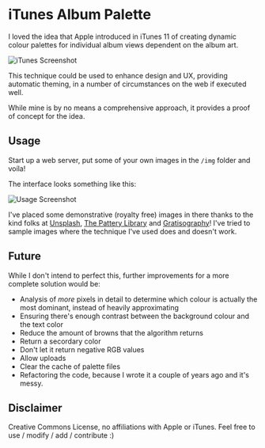 # iTunes Album Palette 

I loved the idea that Apple introduced in iTunes 11 of creating dynamic colour palettes for individual album views dependent on the album art. 

![iTunes Screenshot](http://patpaev.github.io/img/itunes.jpg)

This technique could be used to enhance design and UX, providing automatic theming, in a number of circumstances on the web if executed well. 

While mine is by no means a comprehensive approach, it provides a proof of concept for the idea. 

## Usage 

Start up a web server, put some of your own images in the `/img` folder and voíla! 

The interface looks something like this:

![Usage Screenshot](http://patpaev.github.io/img/usage-screen-shot.jpg)

I've placed some demonstrative (royalty free) images in there thanks to the kind folks at [Unsplash](https://unsplash.com/), [The Pattery Library](http://thepatternlibrary.com) and [Gratisography](http://www.gratisography.com/)! I've tried to sample images where the technique I've used does and doesn't work. 

## Future

While I don't intend to perfect this, further improvements for a more complete solution would be:

* Analysis of _more_ pixels in detail to determine which colour is actually the most dominant, instead of heavily approximating
* Ensuring there's enough contrast between the background colour and the text color 
* Reduce the amount of browns that the algorithm returns 
* Return a secordary color
* Don't let it return negative RGB values
* Allow uploads
* Clear the cache of palette files 
* Refactoring the code, because I wrote it a couple of years ago and it's messy. 

## Disclaimer 

Creative Commons License, no affiliations with Apple or iTunes. Feel free to use / modify / add / contribute :) 